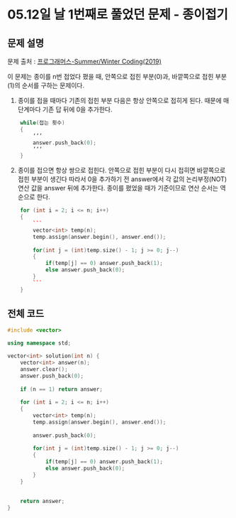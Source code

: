 
# 05.12일 날 1번째로 풀었던 문제 - 종이접기

## 문제 설명
문제 출처 : [프로그래머스-Summer/Winter Coding(2019)](https://programmers.co.kr/learn/courses/30/lessons/62049)

이 문제는 종이를 n번 접었다 폈을 때, 안쪽으로 접힌 부분(0)과, 바깥쪽으로 접힌 부분(1)의 순서를 구하는 문제이다. 

1. 종이를 접을 때마다 기존의 접힌 부분 다음은 항상 안쪽으로 접히게 된다. 때문에 매 단계마다 기존 답 뒤에 0을 추가한다.
```c++
	while(접는 횟수)
	{
		‘’’
		answer.push_back(0);
		’’’
	}
```
2. 종이를 접으면 항상 쌍으로 접힌다. 안쪽으로 접힌 부분이 다시 접히면 바깥쪽으로 접힌 부분이 생긴다 따라서 0을 추가하기 전 answer에서 각 값의 논리부정(NOT) 연산 값을 answer 뒤에 추가한다. 종이를 폈었을 때가 기준이므로 연산 순서는 역순으로 한다.
```c++
    for (int i = 2; i <= n; i++)
    {
	    ```
        vector<int> temp(n);
        temp.assign(answer.begin(), answer.end());
        
        for(int j = (int)temp.size() - 1; j >= 0; j--)
        {
            if(temp[j] == 0) answer.push_back(1);
            else answer.push_back(0);
        }
        ```
    }
```

## 전체 코드

```c++
#include <vector>

using namespace std;

vector<int> solution(int n) {
    vector<int> answer(n);
    answer.clear();
    answer.push_back(0);
    
    if (n == 1) return answer;
    
    for (int i = 2; i <= n; i++)
    {
        vector<int> temp(n);
        temp.assign(answer.begin(), answer.end());
        
        answer.push_back(0);
        
        for(int j = (int)temp.size() - 1; j >= 0; j--)
        {
            if(temp[j] == 0) answer.push_back(1);
            else answer.push_back(0);
        }
    }
    
    
    return answer;
}
```
